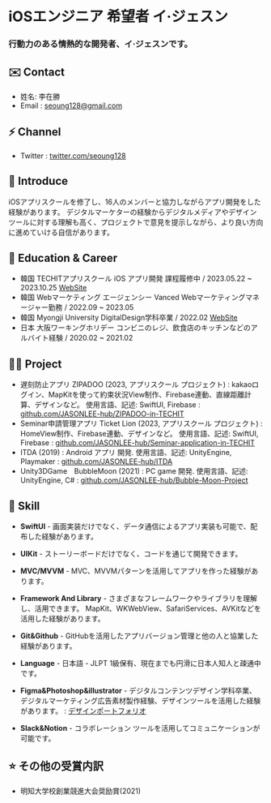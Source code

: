 iOSエンジニア 希望者 イ·ジェスン
==============

### 行動力のある情熱的な開発者、イ·ジェスンです。

✉️ Contact
-------

*   姓名: 李在勝 
*   Email : [seoung128@gmail.com](seoung128@gmail.com)

⚡️ Channel
-------

*   Twitter : [twitter.com/seoung128](https://twitter.com/seoung128)

🤗 Introduce
-------

iOSアプリスクールを修了し、16人のメンバーと協力しながらアプリ開発をした経験があります。 
デジタルマーケターの経験からデジタルメディアやデザインツールに対する理解も高く、プロジェクトで意見を提示しながら、より良い方向に進めていける自信があります。

🏫 Education & Career
-------

*   韓国 TECHITアプリスクール iOS アプリ開発 課程履修中 / 2023.05.22 ~ 2023.10.25 [WebSite](https://techit.education/school/kdt-app-3rd)
*   韓国 Webマーケティング エージェンシー Vanced Webマーケティングマネージャー勤務 / 2022.09 ~ 2023.05
*   韓国 Myongji University DigitalDesign学科卒業 / 2022.02 [WebSite](https://www.mju.ac.kr/mjukr/667/subview.do)
*   日本 大阪ワーキングホリデー コンビニのレジ、飲食店のキッチンなどのアルバイト経験 / 2020.02 ~ 2021.02

🧑‍💻 Project
-------

*   遅刻防止アプリ ZIPADOO (2023, アプリスクール プロジェクト) : kakaoログイン、MapKitを使って約束状況View制作、Firebase連動、直線距離計算、デザインなど。 使用言語、記述: SwiftUI, Firebase : [github.com/JASONLEE-hub/ZIPADOO-in-TECHIT](https://github.com/JASONLEE-hub/ZIPADOO-in-TECHIT)
*   Seminar申請管理アプリ Ticket Lion (2023, アプリスクール プロジェクト) : HomeView制作、Firebase連動、デザインなど。 使用言語、記述: SwiftUI, Firebase : [github.com/JASONLEE-hub/Seminar-application-in-TECHIT](https://github.com/JASONLEE-hub/Seminar-application-in-TECHIT)
*   ITDA (2019) : Android アプリ 開発. 使用言語、記述: UnityEngine, Playmaker : [github.com/JASONLEE-hub/ITDA](https://github.com/JASONLEE-hub/ITDA)
*   Unity3DGame　BubbleMoon (2021) : PC game 開発. 使用言語、記述: UnityEngine, C# : [github.com/JASONLEE-hub/Bubble-Moon-Project](https://github.com/JASONLEE-hub/Bubble-Moon-Project)

🍏 Skill
-----

*   **SwiftUI** - 画面実装だけでなく、データ通信によるアプリ実装も可能で、配布した経験があります。

*   **UIKit** - ストーリーボードだけでなく、コードを通じて開発できます。

*   **MVC/MVVM** - MVC、MVVMパターンを活用してアプリを作った経験があります。

*   **Framework And Library** - さまざまなフレームワークやライブラリを理解し、活用できます。 MapKit、WKWebView、SafariServices、AVKitなどを活用した経験があります。

*   **Git&Github** - GitHubを活用したアプリバージョン管理と他の人と協業した経験があります。

*   **Language** - 日本語 - JLPT 1級保有、現在までも円滑に日本人知人と疎通中です。

*   **Figma&Photoshop&illustrator** - デジタルコンテンツデザイン学科卒業、デジタルマーケティング広告素材製作経験、デザインツールを活用した経験があります。 : [デザインポートフォリオ](https://www.figma.com/file/UnhxIJ4jyHKKqpUI1zxeXB/%ED%8F%AC%ED%8A%B8%ED%8F%B4%EB%A6%AC%EC%98%A4?type=design&node-id=212%3A118&mode=design&t=WKV6wBVlV5jWTyNT-1)

*   **Slack&Notion** - コラボレーション ツールを活用してコミュニケーションが可能です。

⭐️ その他の受賞内訳
--------

*   明知大学校創業競進大会奨励賞(2021)
